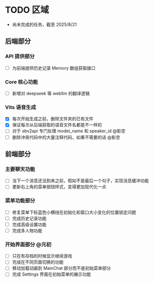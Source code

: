 # TODO 区域

- 尚未完成的任务，截至 2025/8/21

## 后端部分

### API 提供部分

- [ ] 为前端提供历史记录 Memory 数组获取接口

### Core 核心功能

- [ ] 新增对 deepseek 等 webllm 的翻译逻辑

### Vits 语音生成

- [x] 每次开始生成之前，删除文件夹的已有文件
- [x] 保证每次从后端获取的语音文件名都是不一样的
- [ ] 对于 sbv2api 专门处理 model_name 和 speaker_id @影空
- [ ] 删除冲突代码中的大量注释代码，如果不需要的话 @影空

## 前端部分

### 主要聊天功能

- [ ] 当下一个消息还没到来之前，假如不是最后一个句子，实现消息缓冲功能
- [ ] 更新右上角的菜单按钮样式，变得更加现代化一点

### 菜单功能部分

- [ ] 修复菜单下标蓝色小横线在初始化和窗口大小变化的位置锁定问题
- [ ] 完成历史记录功能
- [ ] 完成高级设置功能
- [ ] 完成多人物功能

### 开始界面部分 @元初

- [ ] 只在有存档的时候显示继续游戏
- [ ] 完成在不同页面切换的功能
- [ ] 移动加载动画到 MainChat 部分而不是初始菜单部分
- [ ] 完成 Settings 界面在初始菜单的展示功能
